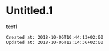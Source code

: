 # Untitled.1
text1

    Created at: 2018-10-06T10:44:13+02:00
    Updated at: 2018-10-06T12:14:36+02:00


